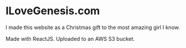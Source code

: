 # ILoveGenesis.com
I made this website as a Christmas gift to the most amazing girl I know. 

Made with ReactJS. Uploaded to an AWS S3 bucket.
